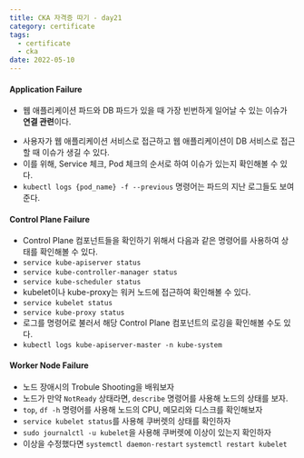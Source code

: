 ```yaml
---
title: CKA 자격증 따기 - day21
category: certificate
tags:
  - certificate
  - cka
date: 2022-05-10
---
```


#### Application Failure

- 웹 애플리케이션 파드와 DB 파드가 있을 때 가장 빈번하게 일어날 수 있는 이슈가 **연결 관련**이다.

* 사용자가 웹 애플리케이션 서비스로 접근하고 웹 애플리케이션이 DB 서비스로 접근할 때 이슈가 생길 수 있다.
* 이를 위해, Service 체크, Pod 체크의 순서로 하여 이슈가 있는지 확인해볼 수 있다.
* `kubectl logs {pod_name} -f --previous` 명령어는 파드의 지난 로그들도 보여준다.

#### Control Plane Failure

- Control Plane 컴포넌트들을 확인하기 위해서 다음과 같은 명령어를 사용하여 상태를 확인해볼 수 있다.
- `service kube-apiserver status`
- `service kube-controller-manager status`
- `service kube-scheduler status`
- kubelet이나 kube-proxy는 워커 노드에 접근하여 확인해볼 수 있다.
- `service kubelet status`
- `service kube-proxy status`
- 로그를 명령어로 불러서 해당 Control Plane 컴포넌트의 로깅을 확인해볼 수도 있다.
- `kubectl logs kube-apiserver-master -n kube-system`

#### Worker Node Failure

- 노드 장애시의 Trobule Shooting을 배워보자
- 노드가 만약 `NotReady` 상태라면, `describe` 명령어를 사용해 노드의 상태를 보자.
- `top`, `df -h` 명령어를 사용해 노드의 CPU, 메모리와 디스크를 확인해보자
- `service kubelet status`를 사용해 쿠버렛의 상태를 확인하자
- `sudo journalctl -u kubelet`을 사용해 쿠버렛에 이상이 있는지 확인하자
- 이상을 수정했다면 `systemctl daemon-restart` `systemctl restart kubelet`
